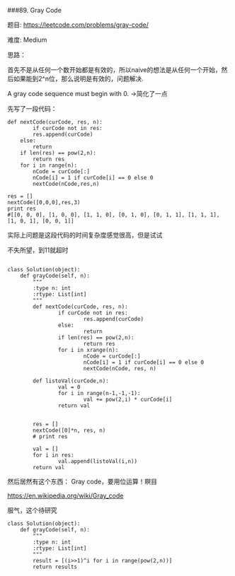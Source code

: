 ###89. Gray Code



题目:
<https://leetcode.com/problems/gray-code/>


难度:
Medium

思路：

首先不是从任何一个数开始都是有效的，所以naive的想法是从任何一个开始，然后如果能到2^n位，那么说明是有效的，问题解决.

A gray code sequence must begin with 0. ->简化了一点

先写了一段代码：

```
def nextCode(curCode, res, n):
        if curCode not in res:
		res.append(curCode)
	else:
		return
	if len(res) == pow(2,n):
		return res
	for i in range(n):
		nCode = curCode[:]
		nCode[i] = 1 if curCode[i] == 0 else 0
		nextCode(nCode,res,n)

res = []
nextCode([0,0,0],res,3)
print res
#[[0, 0, 0], [1, 0, 0], [1, 1, 0], [0, 1, 0], [0, 1, 1], [1, 1, 1], [1, 0, 1], [0, 0, 1]]
```
实际上问题是这段代码的时间复杂度感觉很高，但是试试


不失所望，到11就超时

```

class Solution(object):
    def grayCode(self, n):
        """
        :type n: int
        :rtype: List[int]
        """
        def nextCode(curCode, res, n):
                if curCode not in res:
                        res.append(curCode)
                else:
                        return
                if len(res) == pow(2,n):
                        return res
                for i in xrange(n):
                        nCode = curCode[:]
                        nCode[i] = 1 if curCode[i] == 0 else 0
                        nextCode(nCode, res, n)

        def listoVal(curCode,n):
                val = 0
                for i in range(n-1,-1,-1):
                        val += pow(2,i) * curCode[i]
                return val


        res = []
        nextCode([0]*n, res, n)
        # print res

        val = []
        for i in res:
                val.append(listoVal(i,n))
        return val
```

然后居然有这个东西：
Gray code，要用位运算！瞑目


<https://en.wikipedia.org/wiki/Gray_code>

服气，这个待研究
```
class Solution(object):
    def grayCode(self, n):
        """
        :type n: int
        :rtype: List[int]
        """
        result = [(i>>1)^i for i in range(pow(2,n))]
        return results
```





